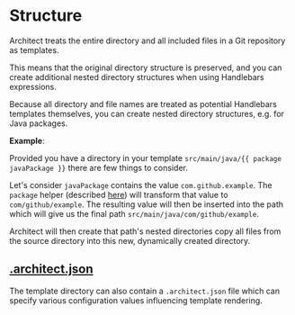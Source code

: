 # Structure

Architect treats the entire directory and all included files in a Git repository as templates.

This means that the original directory structure is preserved, and you can create additional nested
directory structures when using Handlebars expressions.

Because all directory and file names are treated as potential Handlebars templates themselves, you
can create nested directory structures, e.g. for Java packages.

__Example__:

Provided you have a directory in your template `src/main/java/{{ package javaPackage }}` there are few 
things to consider.

Let's consider `javaPackage` contains the value `com.github.example`. The `package` helper (described 
[here](rendering/helpers.md)) will transform that value to `com/github/example`. The resulting value 
will then be inserted into the path which will give us the final path `src/main/java/com/github/example`.

Architect will then create that path's nested directories copy all files from the source directory into 
this new, dynamically created directory.

## [.architect.json](configuration/README.md)

The template directory can also contain a `.architect.json` file which can specify various configuration
values influencing template rendering.
